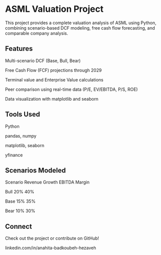 # ASML Valuation Project
This project provides a complete valuation analysis of ASML using Python, combining scenario-based DCF modeling, free cash flow forecasting, and comparable company analysis.

## Features
Multi-scenario DCF (Base, Bull, Bear)

Free Cash Flow (FCF) projections through 2029

Terminal value and Enterprise Value calculations

Peer comparison using real-time data (P/E, EV/EBITDA, P/S, ROE)

Data visualization with matplotlib and seaborn

## Tools Used
Python

pandas, numpy

matplotlib, seaborn

yfinance

## Scenarios Modeled
Scenario	Revenue Growth	EBITDA Margin

Bull	20%	40%

Base	15%	35%

Bear	10%	30%


## Connect

Check out the project or contribute on GitHub!

linkedin.com/in/anahita-badkoubeh-hezaveh
